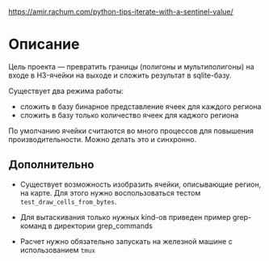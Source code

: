 https://amir.rachum.com/python-tips-iterate-with-a-sentinel-value/

# Описание
Цель проекта — превратить границы (полигоны и мультиполигоны) на входе в 
H3-ячейки на выходе и сложить результат в sqlite-базу. 

Существует два режима работы:
* сложить в базу бинарное представление ячеек для каждого региона
* сложить в базу только количество ячеек для каджого региона

По умолчанию ячейки считаются во много процессов для повышения
производительности. Можно делать это и синхронно.

## Дополнительно
* Существует возможность изобразить ячейки, описывающие регион, на карте.
Для этого нужно воспользоваться тестом `test_draw_cells_from_bytes`.

* Для вытаскивания только нужных kind-ов приведен пример grep-команд в
директории grep_commands

* Расчет нужно обязательно запускать на железной машине с использованием `tmux`
